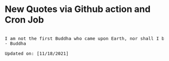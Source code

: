 # New Quotes via Github action and Cron Job

<pre>
<!-- #quote -->
I am not the first Buddha who came upon Earth, nor shall I be the last. In due time, another Buddha will arise in the world - a Holy One, a supremely enlightened One, endowed with wisdom in conduct, auspicious, knowing the universe, an incomparable leader of men, a master of angels and mortals.
- Buddha

Updated on: [11/18/2021]
<!-- #quoteEnd -->
</pre>
